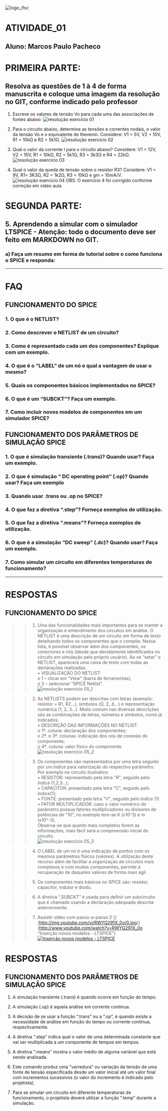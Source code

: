 ![logo_ifsc](https://github.com/MPP13/ELN22104_2020_2/blob/prof-lohmann-Alunos_01/Marcos_Pacheco/Atividade_01/figuras_atividade_01/logo_ifsc.jpg)

# ATIVIDADE_01
## Aluno: Marcos Paulo Pacheco

# PRIMEIRA PARTE: 

## Resolva as questões de 1 à 4 de forma manuscrita e coloque uma imagem da resolução no GIT, conforme indicado pelo professor

1. Escreve os valores de tensão Vo para cada uma das associações de fontes abaixo:
![resolução exercício 01](https://github.com/MPP13/ELN22104_2020_2/blob/prof-lohmann-Alunos_01/Marcos_Pacheco/Atividade_01/figuras_atividade_01/atv1-questao01.jpg)

2. Para o circuito abaixo, determine as tensões e correntes nodais, o valor da tensão Vo e o equivalente de thevenin. Considere: V1 = 5V, V2 = 10V, R1 = 10kΩ e R2 = 5k1Ω.
![resolução exercício 02](https://github.com/MPP13/ELN22104_2020_2/blob/prof-lohmann-Alunos_01/Marcos_Pacheco/Atividade_01/figuras_atividade_01/atv1-questao02.jpg)

3. Qual o valor da corrente I para o circuito abaixo? Considere: V1 = 12V, V2 = 10V, R1 = 10kΩ, R2 = 5k1Ω, R3 = 3k3Ω e R4 = 22kΩ.
![resolução exercício 03](https://github.com/MPP13/ELN22104_2020_2/blob/prof-lohmann-Alunos_01/Marcos_Pacheco/Atividade_01/figuras_atividade_01/atv1-questao03.jpg)

4. Qual o valor da queda de tensão sobre o resistor R3? Considere: V1 = 9V, R1= 3K3Ω, R2 = 1k2Ω, R3 = 10kΩ e gm = 10mA/V.
![resolução exercício 04](https://github.com/MPP13/ELN22104_2020_2/blob/prof-lohmann-Alunos_01/Marcos_Pacheco/Atividade_01/figuras_atividade_01/atv1-questao04.jpg) OBS: O exercício 4 foi corrigido conforme correção em vídeo aula.


# SEGUNDA PARTE: 

## 5. Aprendendo a simular com o simulador LTSPICE - Atenção: todo o documento deve ser feito em MARKDOWN no GIT.
### a) Faça um resumo em forma de tutorial sobre o como funciona o SPICE e responda: 
________________________________________________________________________________________________________________________________________________________________________________

# FAQ 

## FUNCIONAMENTO DO SPICE
### 1. O que é o NETLIST?
### 2. Como descrever o NETLIST de um circuito?
### 3. Como é representado cada um dos componentes? Explique com um exemplo.
### 4. O que é o “LABEL” de um nó e qual a vantagem de usar o mesmo?
### 5. Quais os componentes básicos implementados no SPICE?
### 6. O que é um “SUBCKT”? Faça um exemplo.
### 7. Como incluir novos modelos de componentes em um simulador SPICE?
##   
## FUNCIONAMENTO DOS PARÂMETROS DE SIMULAÇÃO SPICE
### 1. O que é simulação transiente (.trans)? Quando usar? Faça um exemplo.
### 2. O que é simulação “ DC operating point” (.op)? Quando usar? Faça um exemplo
### 3. Quando usar .trans ou .op no SPICE?
### 4. O que faz a diretiva “.step”? Forneça exemplos de utilização.
### 5. O que faz a diretiva “.means”? Forneça exemplos de utilização.
### 6. O que é a simulação “DC sweep” (.dc)? Quando usar? Faça um exemplo.
### 7. Como simular um circuito em diferentes temperaturas de funcionamento?

________________________________________________________________________________________________________________________________________________________________________________
# RESPOSTAS
## FUNCIONAMENTO DO SPICE

>>1. Uma das funcionalidades mais importantes para se manter a organização e entendimento dos circuitos em análise. O NETLIST é uma descrição de um circuito em forma de texto detalhando todos os componentes que o compõe. Nessa lista, é possível observar além dos componentes, os conectores e nós (desde que devidamente identificados no circuito em simulação pelo próprio usuário). Ao se “setar” o NETLIST, aparecerá uma caixa de texto com todas as declarações realizadas.\
• VISUALIZAÇÃO DO NETLIST:\
           o 1 – clicar em “View” (barra de ferramentas);\
           o 2 – selecionar “SPICE Netlist”.\
![resolução exercício 05_1](https://github.com/MPP13/ELN22104_2020_2/blob/prof-lohmann-Alunos_01/Marcos_Pacheco/Atividade_01/figuras_atividade_01/atv1-questao05_1.jpg)

>>2. As NETLISTS podem ser descritas com letras (exemplo: resistor = R1, R2…), símbolos (Ω, Σ, Δ...) e representação numérica (1, 2, 3…). Muito comum nas diversas descrições são as combinações de letras, números e símbolos, como já indicados.\
• DESCRIÇÃO DAS INFORMAÇÕES NO NETLIST:\
           o 1ª. coluna: declaração dos componentes;\
           o 2ª. e 3ª. colunas: indicação dos nós de conexão do componente;\
           o 4ª. coluna: valor físico do componente.\
 ![resolução exercício 05_2](https://github.com/MPP13/ELN22104_2020_2/blob/prof-lohmann-Alunos_01/Marcos_Pacheco/Atividade_01/figuras_atividade_01/atv1-questao05_2.jpg)

>>3. Os componentes são representados por uma letra seguido por um índice para valorização do respectivo parâmetro. Por exemplo no circuito ilustrativo:\
• RESISTOR: representado pela letra "R", seguido pelo índice (1,2,3...);\
• CAPACITOR: presentado pela letra "C", seguido pelo índice(1);\
• FONTE: presentado pela letra "V", seguido pelo índice (1)\
• FATOR MÚLTIPLICADOR: caso o valor numérico do parâmetro possua fatores multiplicadores ou divisores de potências de "10", no exemplo tem-se K (x10^3) e m (x10^-3).\
Observa-se que quanto  mais completos forem as informações, mais fácil será a compreensão inicial do circuito.\
![resolução exercício 05_3](https://github.com/MPP13/ELN22104_2020_2/blob/prof-lohmann-Alunos_01/Marcos_Pacheco/Atividade_01/figuras_atividade_01/atv1-questao05_3.jpg)

>>4. O LABEL de um nó é uma indicação de pontos com os mesmos parâmetros físicos (valores). A utilização deste recurso além de facilitar a organização de circuitos mais complexos e com muitos componentes, permite a recuperação de daqueles valores de forma mais ágil.

>>5. Os componentes mais básicos no SPICE são: resistor, capacitor, indutor e díodo.

>>6. A diretiva “.SUBCKT” é usada para definir um subcircuito que é chamado usando a declaração  adequada descrita anteriormente.


>>7. Assistir vídeo com passo-a-passo
[! [] (http://img.youtube.com/vi/RWYQ291X_0o/0.jpg)] (http://www.youtube.com/watch?v=RWYQ291X_0o "Inserção novos modelos - LTSPICE")[![Inserção novos modelos - LTSPICE](http://img.youtube.com/vi/RWYQ291X_0o/0.jpg)](http://www.youtube.com/watch?v=RWYQ291X_0o "Inserção novos modelos - LTSPICE")



# RESPOSTAS
## FUNCIONAMENTO DOS PARÂMETROS DE SIMULAÇÃO SPICE

1. A simulação transiente (.trans) é quando ocorre em função do tempo.

2. A simulação (.op) é aquela análise em corrente contínua.

3. A decisão de se usar a função “.trans” ou a “.op”, é quando existe a necessidade de análise em função do tempo ou corrente contínua, respectivamente.

4. A diretiva “.step” indica qual o valor de uma determinada constante que vai ser multiplicada a um componente de tempos em tempos.

5. A diretiva “.means” mostra o valor médio de alguma variável que está sendo analisada.

6. Este comando produz uma "varredura" ou variação da tensão de uma fonte de tensão especificada desde um valor inicial até um valor  final com incrementos sucessivos (o valor do incremento é indicado pelo projetista). 

7. Para se simular um circuito em diferente temperaturas de funcionamento, o projetista deverá utilizar a função “.temp” durante a simulação.
